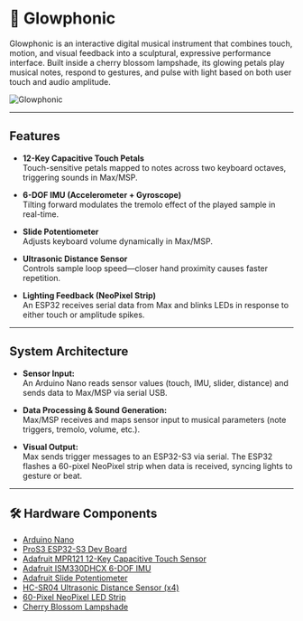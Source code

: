 # 🌸 Glowphonic

Glowphonic is an interactive digital musical instrument that combines touch, motion, and visual feedback into a sculptural, expressive performance interface. Built inside a cherry blossom lampshade, its glowing petals play musical notes, respond to gestures, and pulse with light based on both user touch and audio amplitude.

![Glowphonic](glowphonic.gif)

---

## Features

- **12-Key Capacitive Touch Petals**  
  Touch-sensitive petals mapped to notes across two keyboard octaves, triggering sounds in Max/MSP.

- **6-DOF IMU (Accelerometer + Gyroscope)**  
  Tilting forward modulates the tremolo effect of the played sample in real-time.

- **Slide Potentiometer**  
  Adjusts keyboard volume dynamically in Max/MSP.

- **Ultrasonic Distance Sensor**  
  Controls sample loop speed—closer hand proximity causes faster repetition.

- **Lighting Feedback (NeoPixel Strip)**  
  An ESP32 receives serial data from Max and blinks LEDs in response to either touch or amplitude spikes.

---

## System Architecture

- **Sensor Input:**  
  An Arduino Nano reads sensor values (touch, IMU, slider, distance) and sends data to Max/MSP via serial USB.

- **Data Processing & Sound Generation:**  
  Max/MSP receives and maps sensor input to musical parameters (note triggers, tremolo, volume, etc.).

- **Visual Output:**  
  Max sends trigger messages to an ESP32-S3 via serial. The ESP32 flashes a 60-pixel NeoPixel strip when data is received, syncing lights to gesture or beat.

---

## 🛠️ Hardware Components

- [Arduino Nano](https://store.arduino.cc/products/arduino-nano)
- [ProS3 ESP32-S3 Dev Board](https://www.adafruit.com/product/5401)
- [Adafruit MPR121 12-Key Capacitive Touch Sensor](https://www.adafruit.com/product/1982)
- [Adafruit ISM330DHCX 6-DOF IMU](https://www.adafruit.com/product/4502)
- [Adafruit Slide Potentiometer](https://www.adafruit.com/product/5295)
- [HC-SR04 Ultrasonic Distance Sensor (x4)](https://www.adafruit.com/product/4019)
- [60-Pixel NeoPixel LED Strip](https://www.adafruit.com/product/1138)
- [Cherry Blossom Lampshade](https://www.amazon.com/dp/B07MRL3FK2)
